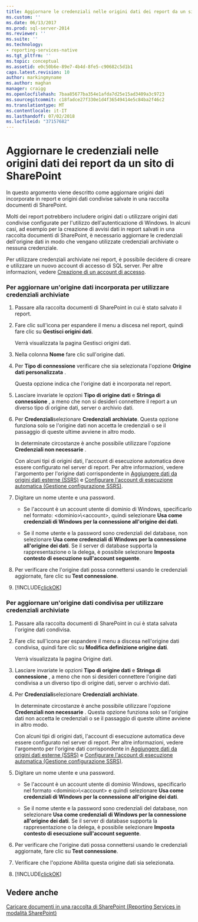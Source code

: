 ```yaml
---
title: Aggiornare le credenziali nelle origini dati dei report da un sito di SharePoint | Microsoft Docs
ms.custom: ''
ms.date: 06/13/2017
ms.prod: sql-server-2014
ms.reviewer: ''
ms.suite: ''
ms.technology:
- reporting-services-native
ms.tgt_pltfrm: ''
ms.topic: conceptual
ms.assetid: e0c50b6e-89e7-4b4d-8fe5-c90682c5d1b1
caps.latest.revision: 10
author: markingmyname
ms.author: maghan
manager: craigg
ms.openlocfilehash: 7baa85677ba354e1afda7d25e15ad3409a3c9723
ms.sourcegitcommit: c18fadce27f330e1d4f36549414e5c84ba2f46c2
ms.translationtype: MT
ms.contentlocale: it-IT
ms.lasthandoff: 07/02/2018
ms.locfileid: "37157682"
---
```

# <a name="update-credentials-in-report-data-sources-from-a-sharepoint-site"></a>Aggiornare le credenziali nelle origini dati dei report da un sito di SharePoint
  In questo argomento viene descritto come aggiornare origini dati incorporate in report e origini dati condivise salvate in una raccolta documenti di SharePoint.  
  
 Molti dei report potrebbero includere origini dati o utilizzare origini dati condivise configurate per l'utilizzo dell'autenticazione di Windows. In alcuni casi, ad esempio per la creazione di avvisi dati in report salvati in una raccolta documenti di SharePoint, è necessario aggiornare le credenziali dell'origine dati in modo che vengano utilizzate credenziali archiviate o nessuna credenziale.  
  
 Per utilizzare credenziali archiviate nei report, è possibile decidere di creare e utilizzare un nuovo account di accesso di SQL server. Per altre informazioni, vedere [Creazione di un account di accesso](../../relational-databases/security/authentication-access/create-a-login.md).  
  
### <a name="to-update-an-embedded-data-source-to-use-stored-credentials"></a>Per aggiornare un'origine dati incorporata per utilizzare credenziali archiviate  
  
1.  Passare alla raccolta documenti di SharePoint in cui è stato salvato il report.  
  
2.  Fare clic sull'icona per espandere il menu a discesa nel report, quindi fare clic su **Gestisci origini dati**.  
  
     Verrà visualizzata la pagina Gestisci origini dati.  
  
3.  Nella colonna **Nome** fare clic sull'origine dati.  
  
4.  Per **Tipo di connessione** verificare che sia selezionata l'opzione **Origine dati personalizzata** .  
  
     Questa opzione indica che l'origine dati è incorporata nel report.  
  
5.  Lasciare invariate le opzioni **Tipo di origine dati** e **Stringa di connessione** , a meno che non si desideri connettere il report a un diverso tipo di origine dati, server o archivio dati.  
  
6.  Per **Credenziali**selezionare **Credenziali archiviate**. Questa opzione funziona solo se l'origine dati non accetta le credenziali o se il passaggio di queste ultime avviene in altro modo.  
  
     In determinate circostanze è anche possibile utilizzare l'opzione **Credenziali non necessarie** .  
  
     Con alcuni tipi di origini dati, l'account di esecuzione automatica deve essere configurato nel server di report. Per altre informazioni, vedere l'argomento per l'origine dati corrispondente in [Aggiungere dati da origini dati esterne &#40;SSRS&#41;](add-data-from-external-data-sources-ssrs.md) e [Configurare l'account di esecuzione automatica &#40;Gestione configurazione SSRS&#41;](../install-windows/configure-the-unattended-execution-account-ssrs-configuration-manager.md).  
  
7.  Digitare un nome utente e una password.  
  
    -   Se l'account è un account utente di dominio di Windows, specificarlo nel formato: \<dominio>\\<account\>, quindi selezionare **Usa come credenziali di Windows per la connessione all'origine dei dati**.  
  
    -   Se il nome utente e la password sono credenziali del database, non selezionare **Usa come credenziali di Windows per la connessione all'origine dei dati**. Se il server di database supporta la rappresentazione o la delega, è possibile selezionare **Imposta contesto di esecuzione sull'account seguente**.  
  
8.  Per verificare che l'origine dati possa connettersi usando le credenziali aggiornate, fare clic su **Test connessione**.  
  
9. [!INCLUDE[clickOK](../../includes/clickok-md.md)]  
  
### <a name="to-update-a-shared-data-source-to-use-stored-credentials"></a>Per aggiornare un'origine dati condivisa per utilizzare credenziali archiviate  
  
1.  Passare alla raccolta documenti di SharePoint in cui è stata salvata l'origine dati condivisa.  
  
2.  Fare clic sull'icona per espandere il menu a discesa nell'origine dati condivisa, quindi fare clic su **Modifica definizione origine dati**.  
  
     Verrà visualizzata la pagina Origine dati.  
  
3.  Lasciare invariate le opzioni **Tipo di origine dati** e **Stringa di connessione** , a meno che non si desideri connettere l'origine dati condivisa a un diverso tipo di origine dati, server o archivio dati.  
  
4.  Per **Credenziali**selezionare **Credenziali archiviate**.  
  
     In determinate circostanze è anche possibile utilizzare l'opzione **Credenziali non necessarie** . Questa opzione funziona solo se l'origine dati non accetta le credenziali o se il passaggio di queste ultime avviene in altro modo.  
  
     Con alcuni tipi di origini dati, l'account di esecuzione automatica deve essere configurato nel server di report. Per altre informazioni, vedere l'argomento per l'origine dati corrispondente in [Aggiungere dati da origini dati esterne &#40;SSRS&#41;](add-data-from-external-data-sources-ssrs.md) e [Configurare l'account di esecuzione automatica &#40;Gestione configurazione SSRS&#41;](../install-windows/configure-the-unattended-execution-account-ssrs-configuration-manager.md).  
  
5.  Digitare un nome utente e una password.  
  
    -   Se l'account è un account utente di dominio Windows, specificarlo nel formato \<dominio>\\<account\> e quindi selezionare **Usa come credenziali di Windows per la connessione all'origine dei dati**.  
  
    -   Se il nome utente e la password sono credenziali del database, non selezionare **Usa come credenziali di Windows per la connessione all'origine dei dati**. Se il server di database supporta la rappresentazione o la delega, è possibile selezionare **Imposta contesto di esecuzione sull'account seguente**.  
  
6.  Per verificare che l'origine dati possa connettersi usando le credenziali aggiornate, fare clic su **Test connessione**.  
  
7.  Verificare che l'opzione Abilita questa origine dati sia selezionata.  
  
8.  [!INCLUDE[clickOK](../../includes/clickok-md.md)]  
  
## <a name="see-also"></a>Vedere anche  
 [Caricare documenti in una raccolta di SharePoint &#40;Reporting Services in modalità SharePoint&#41;](../upload-documents-to-a-sharepoint-library-reporting-services-in-sharepoint-mode.md)  
  
  
